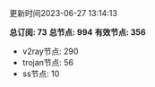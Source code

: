 更新时间2023-06-27 13:14:13

**总订阅: 73**
**总节点: 994**
**有效节点: 356**
- v2ray节点: 290
- trojan节点: 56
- ss节点: 10
